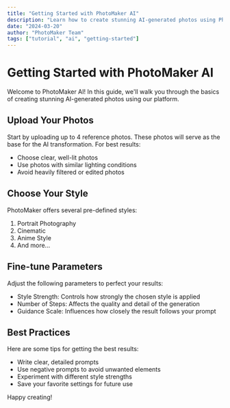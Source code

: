 ```yaml
---
title: "Getting Started with PhotoMaker AI"
description: "Learn how to create stunning AI-generated photos using PhotoMaker"
date: "2024-03-20"
author: "PhotoMaker Team"
tags: ["tutorial", "ai", "getting-started"]
---
```


# Getting Started with PhotoMaker AI

Welcome to PhotoMaker AI! In this guide, we'll walk you through the basics of creating stunning AI-generated photos using our platform.

## Upload Your Photos

Start by uploading up to 4 reference photos. These photos will serve as the base for the AI transformation. For best results:

- Choose clear, well-lit photos
- Use photos with similar lighting conditions
- Avoid heavily filtered or edited photos

## Choose Your Style

PhotoMaker offers several pre-defined styles:

1. Portrait Photography
2. Cinematic
3. Anime Style
4. And more...

## Fine-tune Parameters

Adjust the following parameters to perfect your results:

- Style Strength: Controls how strongly the chosen style is applied
- Number of Steps: Affects the quality and detail of the generation
- Guidance Scale: Influences how closely the result follows your prompt

## Best Practices

Here are some tips for getting the best results:

- Write clear, detailed prompts
- Use negative prompts to avoid unwanted elements
- Experiment with different style strengths
- Save your favorite settings for future use

Happy creating!